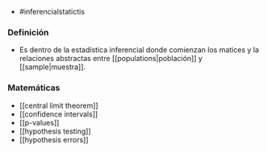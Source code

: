 - #inferencialstatictis

### Definición
- Es dentro de la estadística inferencial donde comienzan los matices y la relaciones abstractas entre [[populations|población]] y [[sample|muestra]].

### Matemáticas
- [[central limit theorem]]
- [[confidence intervals]]
- [[p-values]]
- [[hypothesis testing]]
- [[hypothesis errors]]